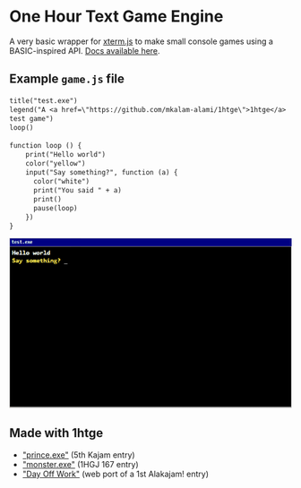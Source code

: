 # One Hour Text Game Engine

A very basic wrapper for [xterm.js](https://xtermjs.org/) to make small console games using a BASIC-inspired API. [Docs available here](https://mkalam-alami.github.io/1htge/docs/).

## Example `game.js` file

```
title("test.exe")
legend("A <a href=\"https://github.com/mkalam-alami/1htge\">1htge</a> test game")
loop()

function loop () {
    print("Hello world")
    color("yellow")
    input("Say something?", function (a) {
      color("white")
      print("You said " + a)
      print()
      pause(loop)
    })
}
```

![](https://raw.githubusercontent.com/mkalam-alami/1htge/master/assets/1htge-readme.gif)

## Made with 1htge

* ["prince.exe"](https://marwane.kalam-alami.net/jams/alakajam-k5/) (5th Kajam entry)
* ["monster.exe"](https://marwane.kalam-alami.net/1hgj/167/) (1HGJ 167 entry)
* ["Day Off Work"](https://marwane.kalam-alami.net/misc/dayoffwork/) (web port of a 1st Alakajam! entry)
